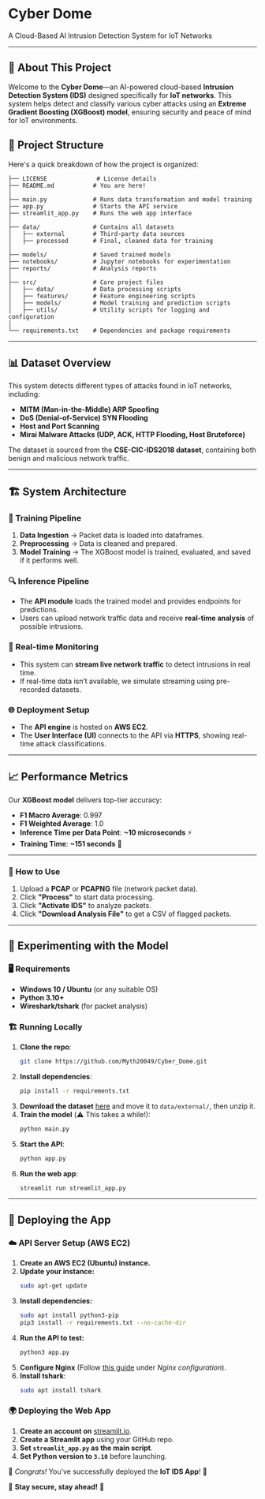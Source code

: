 # Cyber Dome
A Cloud-Based AI Intrusion Detection System for IoT Networks

---

## 🚀 About This Project

Welcome to the **Cyber Dome**—an AI-powered cloud-based **Intrusion Detection System (IDS)** designed specifically for **IoT networks**. This system helps detect and classify various cyber attacks using an **Extreme Gradient Boosting (XGBoost) model**, ensuring security and peace of mind for IoT environments.

## 📂 Project Structure
Here's a quick breakdown of how the project is organized:

```
├── LICENSE              # License details
├── README.md           # You are here!
│
├── main.py             # Runs data transformation and model training
├── app.py              # Starts the API service
├── streamlit_app.py    # Runs the web app interface
│
├── data/               # Contains all datasets
│   ├── external        # Third-party data sources
│   ├── processed       # Final, cleaned data for training
│
├── models/             # Saved trained models
├── notebooks/          # Jupyter notebooks for experimentation
├── reports/            # Analysis reports
│
├── src/                # Core project files
│   ├── data/           # Data processing scripts
│   ├── features/       # Feature engineering scripts
│   ├── models/         # Model training and prediction scripts
│   ├── utils/          # Utility scripts for logging and configuration
│
└── requirements.txt    # Dependencies and package requirements
```

---

## 📊 Dataset Overview
This system detects different types of attacks found in IoT networks, including:

- **MITM (Man-in-the-Middle) ARP Spoofing**
- **DoS (Denial-of-Service) SYN Flooding**
- **Host and Port Scanning**
- **Mirai Malware Attacks (UDP, ACK, HTTP Flooding, Host Bruteforce)**

The dataset is sourced from the **CSE-CIC-IDS2018 dataset**, containing both benign and malicious network traffic.

---

## 🏗 System Architecture

### 🔧 Training Pipeline
1. **Data Ingestion** → Packet data is loaded into dataframes.
2. **Preprocessing** → Data is cleaned and prepared.
3. **Model Training** → The XGBoost model is trained, evaluated, and saved if it performs well.

### 🔍 Inference Pipeline
- The **API module** loads the trained model and provides endpoints for predictions.
- Users can upload network traffic data and receive **real-time analysis** of possible intrusions.

### 📡 Real-time Monitoring
- This system can **stream live network traffic** to detect intrusions in real time.
- If real-time data isn’t available, we simulate streaming using pre-recorded datasets.

### 🌐 Deployment Setup
- The **API engine** is hosted on **AWS EC2**.
- The **User Interface (UI)** connects to the API via **HTTPS**, showing real-time attack classifications.

---

## 📈 Performance Metrics
Our **XGBoost model** delivers top-tier accuracy:

- **F1 Macro Average**: 0.997
- **F1 Weighted Average**: 1.0
- **Inference Time per Data Point**: **~10 microseconds** ⚡
- **Training Time**: **~151 seconds** 🚀

---

### 🚀 How to Use
1. Upload a **PCAP** or **PCAPNG** file (network packet data).
2. Click **"Process"** to start data processing.
3. Click **"Activate IDS"** to analyze packets.
4. Click **"Download Analysis File"** to get a CSV of flagged packets.

---

## 🔬 Experimenting with the Model
### 🖥 Requirements
- **Windows 10 / Ubuntu** (or any suitable OS)
- **Python 3.10+**
- **Wireshark/tshark** (for packet analysis)

### 🏗 Running Locally
1. **Clone the repo**:
   ```bash
   git clone https://github.com/Myth20049/Cyber_Dome.git
   ```
2. **Install dependencies**:
   ```bash
   pip install -r requirements.txt
   ```
3. **Download the dataset** [here](https://ieee-dataport.org/open-access/iot-network-intrusion-dataset) and move it to `data/external/`, then unzip it.
4. **Train the model** (⚠️ This takes a while!):
   ```bash
   python main.py
   ```
5. **Start the API**:
   ```bash
   python app.py
   ```
6. **Run the web app**:
   ```bash
   streamlit run streamlit_app.py
   ```

---

## 🚀 Deploying the App
### ☁️ API Server Setup (AWS EC2)
1. **Create an AWS EC2 (Ubuntu) instance.**
2. **Update your instance:**
   ```bash
   sudo apt-get update
   ```
3. **Install dependencies:**
   ```bash
   sudo apt install python3-pip
   pip3 install -r requirements.txt --no-cache-dir
   ```
4. **Run the API to test:**
   ```bash
   python3 app.py
   ```
5. **Configure Nginx** (Follow [this guide](https://lcalcagni.medium.com/deploy-your-fastapi-to-aws-ec2-using-nginx-aa8aa0d85ec7) under *Nginx configuration*).
6. **Install tshark**:
   ```bash
   sudo apt install tshark
   ```

### 🌍 Deploying the Web App
1. **Create an account on** [streamlit.io](https://streamlit.io).
2. **Create a Streamlit app** using your GitHub repo.
3. **Set `streamlit_app.py` as the main script**.
4. **Set Python version to `3.10`** before launching.

🎉 *Congrats!* You’ve successfully deployed the **IoT IDS App**! 🚀

🚀 **Stay secure, stay ahead!** 🔐

